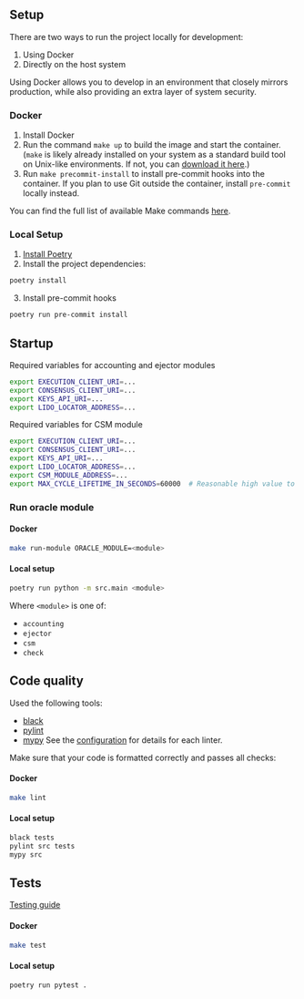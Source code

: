 ## Setup

There are two ways to run the project locally for development:
1. Using Docker  
2. Directly on the host system

Using Docker allows you to develop in an environment that closely mirrors production, while also providing an extra layer of system security.

### Docker

1. Install Docker  
2. Run the command `make up` to build the image and start the container. (`make` is likely already installed on your system as a standard build tool on Unix-like environments. If not, you can [download it here](https://www.gnu.org/software/make/).)  
3. Run `make precommit-install` to install pre-commit hooks into the container. If you plan to use Git outside the container, install `pre-commit` locally instead.

You can find the full list of available Make commands [here](https://github.com/lidofinance/lido-oracle/blob/develop/Makefile).

### Local Setup

1. [Install Poetry](https://python-poetry.org/docs/#installation)  
2. Install the project dependencies:

```bash
poetry install
```

3. Install pre-commit hooks

```bash
poetry run pre-commit install
```

## Startup

Required variables for accounting and ejector modules

```bash
export EXECUTION_CLIENT_URI=...
export CONSENSUS_CLIENT_URI=...
export KEYS_API_URI=...
export LIDO_LOCATOR_ADDRESS=...
```

Required variables for CSM module

```bash
export EXECUTION_CLIENT_URI=...
export CONSENSUS_CLIENT_URI=...
export KEYS_API_URI=...
export LIDO_LOCATOR_ADDRESS=...
export CSM_MODULE_ADDRESS=...
export MAX_CYCLE_LIFETIME_IN_SECONDS=60000  # Reasonable high value to make sure the oracle has enough time to process the whole frame.
```

### Run oracle module

#### Docker
```bash
make run-module ORACLE_MODULE=<module>
```
#### Local setup
```bash
poetry run python -m src.main <module>
```

Where `<module>` is one of:

- `accounting`
- `ejector`
- `csm`
- `check`

## Code quality

Used the following tools:

- [black](https://github.com/psf/black)
- [pylint](https://github.com/pylint-dev/pylint/)
- [mypy](https://github.com/python/mypy/)
  See the [configuration](pyproject.toml) for details for each linter.

Make sure that your code is formatted correctly and passes all checks:

#### Docker
```bash
make lint
```

#### Local setup
```bash
black tests
pylint src tests
mypy src
```

## Tests
[Testing guide](testing.md)
#### Docker
```bash
make test
```

#### Local setup
```bash
poetry run pytest .
```
